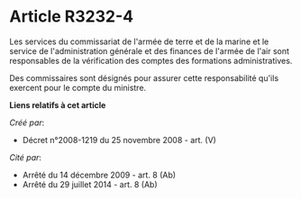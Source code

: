 # Article R3232-4

Les services du commissariat de l'armée de terre et de la marine et le service de l'administration générale et des finances
de l'armée de l'air sont responsables de la vérification des comptes des formations administratives.

Des commissaires sont désignés pour assurer cette responsabilité qu'ils exercent pour le compte du ministre.

**Liens relatifs à cet article**

_Créé par_:

  - Décret n°2008-1219 du 25 novembre 2008 - art. (V)

_Cité par_:

  - Arrêté du 14 décembre 2009 - art. 8 (Ab)
  - Arrêté du 29 juillet 2014 - art. 8 (Ab)
